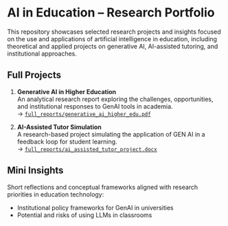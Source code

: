 # AI in Education – Research Portfolio

This repository showcases selected research projects and insights focused on the use and applications of artificial intelligence in education, including theoretical and applied projects on generative AI, AI-assisted tutoring, and institutional approaches.

## Full Projects

1. **Generative AI in Higher Education**  
   An analytical research report exploring the challenges, opportunities, and institutional responses to GenAI tools in academia.  
   → [`full_reports/generative_ai_higher_edu.pdf`](./full_reports/generative_ai_higher_edu.pdf)

2. **AI-Assisted Tutor Simulation**  
   A research-based project simulating the application of GEN AI in a feedback loop for student learning.  
   → [`full_reports/ai_assisted_tutor_project.docx`](./full_reports/ai_assisted_tutor_project.docx)

## Mini Insights

Short reflections and conceptual frameworks aligned with research priorities in education technology:

- Institutional policy frameworks for GenAI in universities  
- Potential and risks of using LLMs in classrooms
